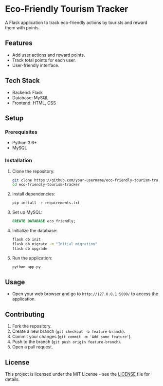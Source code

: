 # Eco-Friendly Tourism Tracker

A Flask application to track eco-friendly actions by tourists and reward them with points.

## Features
- Add user actions and reward points.
- Track total points for each user.
- User-friendly interface.

## Tech Stack
- Backend: Flask
- Database: MySQL
- Frontend: HTML, CSS

## Setup

### Prerequisites
- Python 3.6+
- MySQL

### Installation

1. Clone the repository:
    ```bash
    git clone https://github.com/your-username/eco-friendly-tourism-tracker.git
    cd eco-friendly-tourism-tracker
    ```

2. Install dependencies:
    ```bash
    pip install -r requirements.txt
    ```

3. Set up MySQL:
    ```sql
    CREATE DATABASE eco_friendly;
    ```

4. Initialize the database:
    ```bash
    flask db init
    flask db migrate -m "Initial migration"
    flask db upgrade
    ```

5. Run the application:
    ```bash
    python app.py
    ```

## Usage
- Open your web browser and go to `http://127.0.0.1:5000/` to access the application.

## Contributing
1. Fork the repository.
2. Create a new branch (`git checkout -b feature-branch`).
3. Commit your changes (`git commit -m 'Add some feature'`).
4. Push to the branch (`git push origin feature-branch`).
5. Open a pull request.

## License
This project is licensed under the MIT License - see the [LICENSE](LICENSE) file for details.
